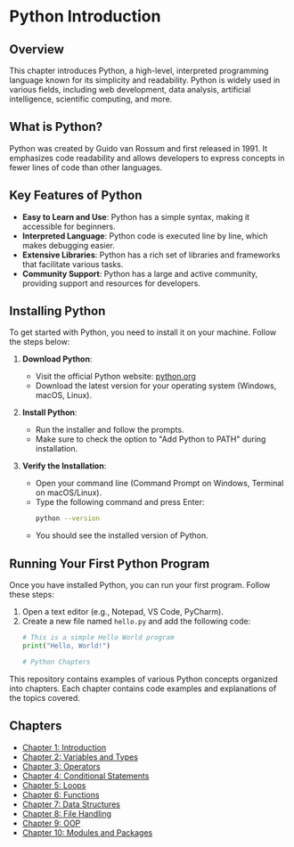 # Python Introduction

## Overview

This chapter introduces Python, a high-level, interpreted programming language known for its simplicity and readability. Python is widely used in various fields, including web development, data analysis, artificial intelligence, scientific computing, and more.

## What is Python?

Python was created by Guido van Rossum and first released in 1991. It emphasizes code readability and allows developers to express concepts in fewer lines of code than other languages.

## Key Features of Python

- **Easy to Learn and Use**: Python has a simple syntax, making it accessible for beginners.
- **Interpreted Language**: Python code is executed line by line, which makes debugging easier.
- **Extensive Libraries**: Python has a rich set of libraries and frameworks that facilitate various tasks.
- **Community Support**: Python has a large and active community, providing support and resources for developers.

## Installing Python

To get started with Python, you need to install it on your machine. Follow the steps below:

1. **Download Python**:
   - Visit the official Python website: [python.org](https://www.python.org/downloads/)
   - Download the latest version for your operating system (Windows, macOS, Linux).

2. **Install Python**:
   - Run the installer and follow the prompts.
   - Make sure to check the option to "Add Python to PATH" during installation.

3. **Verify the Installation**:
   - Open your command line (Command Prompt on Windows, Terminal on macOS/Linux).
   - Type the following command and press Enter:
     ```bash
     python --version
     ```
   - You should see the installed version of Python.

## Running Your First Python Program

Once you have installed Python, you can run your first program. Follow these steps:

1. Open a text editor (e.g., Notepad, VS Code, PyCharm).
2. Create a new file named `hello.py` and add the following code:
   ```python
   # This is a simple Hello World program
   print("Hello, World!")

   # Python Chapters

This repository contains examples of various Python concepts organized into chapters. Each chapter contains code examples and explanations of the topics covered.

## Chapters

- [Chapter 1: Introduction](Chapter_1_Skmaurya05550/Introduction.py)
- [Chapter 2: Variables and Types](Chapter_2_Variables_and_Types.py)
- [Chapter 3: Operators](Chapter_3_Operators.py)
- [Chapter 4: Conditional Statements](Chapter_4_Conditional_Statements.py)
- [Chapter 5: Loops](Chapter_5_Loops.py)
- [Chapter 6: Functions](Chapter_6_Functions.py)
- [Chapter 7: Data Structures](Chapter_7_Data_Structures.py)
- [Chapter 8: File Handling](Chapter_8_File_Handling.py)
- [Chapter 9: OOP](Chapter_9_OOP.py)
- [Chapter 10: Modules and Packages](Chapter_10_Modules_and_Packages.py)



